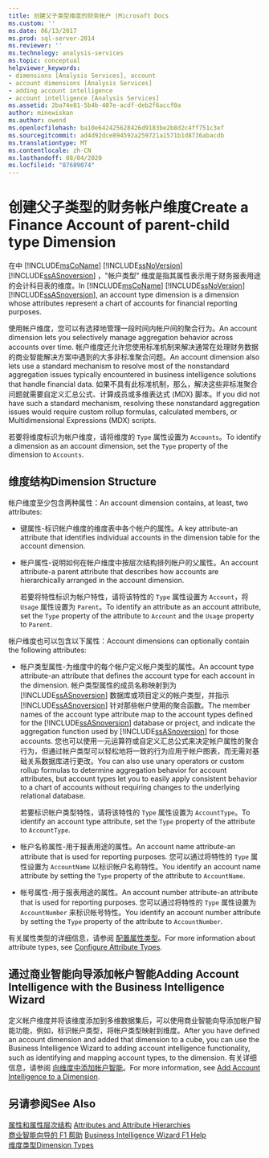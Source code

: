 ```yaml
---
title: 创建父子类型维度的财务帐户 |Microsoft Docs
ms.custom: ''
ms.date: 06/13/2017
ms.prod: sql-server-2014
ms.reviewer: ''
ms.technology: analysis-services
ms.topic: conceptual
helpviewer_keywords:
- dimensions [Analysis Services], account
- account dimensions [Analysis Services]
- adding account intelligence
- account intelligence [Analysis Services]
ms.assetid: 2ba74e81-5b4b-407e-acdf-deb2f6accf0a
author: minewiskan
ms.author: owend
ms.openlocfilehash: ba10e642425628426d9183be2b8d2c4ff751c3ef
ms.sourcegitcommit: ad4d92dce894592a259721a1571b1d8736abacdb
ms.translationtype: MT
ms.contentlocale: zh-CN
ms.lasthandoff: 08/04/2020
ms.locfileid: "87689074"
---
```

# <a name="create-a-finance-account-of-parent-child-type-dimension"></a><span data-ttu-id="b9f93-102">创建父子类型的财务帐户维度</span><span class="sxs-lookup"><span data-stu-id="b9f93-102">Create a Finance Account of parent-child type Dimension</span></span>
  <span data-ttu-id="b9f93-103">在中 [!INCLUDE[msCoName](../../includes/msconame-md.md)] [!INCLUDE[ssNoVersion](../../includes/ssnoversion-md.md)] [!INCLUDE[ssASnoversion](../../includes/ssasnoversion-md.md)] ，"帐户类型" 维度是指其属性表示用于财务报表用途的会计科目表的维度。</span><span class="sxs-lookup"><span data-stu-id="b9f93-103">In [!INCLUDE[msCoName](../../includes/msconame-md.md)] [!INCLUDE[ssNoVersion](../../includes/ssnoversion-md.md)] [!INCLUDE[ssASnoversion](../../includes/ssasnoversion-md.md)], an account type dimension is a dimension whose attributes represent a chart of accounts for financial reporting purposes.</span></span>  
  
 <span data-ttu-id="b9f93-104">使用帐户维度，您可以有选择地管理一段时间内帐户间的聚合行为。</span><span class="sxs-lookup"><span data-stu-id="b9f93-104">An account dimension lets you selectively manage aggregation behavior across accounts over time.</span></span> <span data-ttu-id="b9f93-105">帐户维度还允许您使用标准机制来解决通常在处理财务数据的商业智能解决方案中遇到的大多非标准聚合问题。</span><span class="sxs-lookup"><span data-stu-id="b9f93-105">An account dimension also lets use a standard mechanism to resolve most of the nonstandard aggregation issues typically encountered in business intelligence solutions that handle financial data.</span></span> <span data-ttu-id="b9f93-106">如果不具有此标准机制，那么，解决这些非标准聚合问题就需要自定义汇总公式、计算成员或多维表达式 (MDX) 脚本。</span><span class="sxs-lookup"><span data-stu-id="b9f93-106">If you did not have such a standard mechanism, resolving these nonstandard aggregation issues would require custom rollup formulas, calculated members, or Multidimensional Expressions (MDX) scripts.</span></span>  
  
 <span data-ttu-id="b9f93-107">若要将维度标识为帐户维度，请将维度的 `Type` 属性设置为 `Accounts`。</span><span class="sxs-lookup"><span data-stu-id="b9f93-107">To identify a dimension as an account dimension, set the `Type` property of the dimension to `Accounts`.</span></span>  
  
## <a name="dimension-structure"></a><span data-ttu-id="b9f93-108">维度结构</span><span class="sxs-lookup"><span data-stu-id="b9f93-108">Dimension Structure</span></span>  
 <span data-ttu-id="b9f93-109">帐户维度至少包含两种属性：</span><span class="sxs-lookup"><span data-stu-id="b9f93-109">An account dimension contains, at least, two attributes:</span></span>  
  
-   <span data-ttu-id="b9f93-110">键属性-标识帐户维度的维度表中各个帐户的属性。</span><span class="sxs-lookup"><span data-stu-id="b9f93-110">A key attribute-an attribute that identifies individual accounts in the dimension table for the account dimension.</span></span>  
  
-   <span data-ttu-id="b9f93-111">帐户属性-说明如何在帐户维度中按层次结构排列帐户的父属性。</span><span class="sxs-lookup"><span data-stu-id="b9f93-111">An account attribute-a parent attribute that describes how accounts are hierarchically arranged in the account dimension.</span></span>  
  
     <span data-ttu-id="b9f93-112">若要将特性标识为帐户特性，请将该特性的 `Type` 属性设置为 `Account`，将 `Usage` 属性设置为 `Parent`。</span><span class="sxs-lookup"><span data-stu-id="b9f93-112">To identify an attribute as an account attribute, set the `Type` property of the attribute to `Account` and the `Usage` property to `Parent`.</span></span>  
  
 <span data-ttu-id="b9f93-113">帐户维度也可以包含以下属性：</span><span class="sxs-lookup"><span data-stu-id="b9f93-113">Account dimensions can optionally contain the following attributes:</span></span>  
  
-   <span data-ttu-id="b9f93-114">帐户类型属性-为维度中的每个帐户定义帐户类型的属性。</span><span class="sxs-lookup"><span data-stu-id="b9f93-114">An account type attribute-an attribute that defines the account type for each account in the dimension.</span></span> <span data-ttu-id="b9f93-115">帐户类型属性的成员名称映射到为 [!INCLUDE[ssASnoversion](../../includes/ssasnoversion-md.md)] 数据库或项目定义的帐户类型，并指示 [!INCLUDE[ssASnoversion](../../includes/ssasnoversion-md.md)] 针对那些帐户使用的聚合函数。</span><span class="sxs-lookup"><span data-stu-id="b9f93-115">The member names of the account type attribute map to the account types defined for the [!INCLUDE[ssASnoversion](../../includes/ssasnoversion-md.md)] database or project, and indicate the aggregation function used by [!INCLUDE[ssASnoversion](../../includes/ssasnoversion-md.md)] for those accounts.</span></span> <span data-ttu-id="b9f93-116">您也可以使用一元运算符或自定义汇总公式来决定帐户属性的聚合行为，但通过帐户类型可以轻松地将一致的行为应用于帐户图表，而无需对基础关系数据库进行更改。</span><span class="sxs-lookup"><span data-stu-id="b9f93-116">You can also use unary operators or custom rollup formulas to determine aggregation behavior for account attributes, but account types let you to easily apply consistent behavior to a chart of accounts without requiring changes to the underlying relational database.</span></span>  
  
     <span data-ttu-id="b9f93-117">若要标识帐户类型特性，请将该特性的 `Type` 属性设置为 `AccountType`。</span><span class="sxs-lookup"><span data-stu-id="b9f93-117">To identify an account type attribute, set the `Type` property of the attribute to `AccountType`.</span></span>  
  
-   <span data-ttu-id="b9f93-118">帐户名称属性-用于报表用途的属性。</span><span class="sxs-lookup"><span data-stu-id="b9f93-118">An account name attribute-an attribute that is used for reporting purposes.</span></span> <span data-ttu-id="b9f93-119">您可以通过将特性的 `Type` 属性设置为 `AccountName` 以标识帐户名称特性。</span><span class="sxs-lookup"><span data-stu-id="b9f93-119">You identify an account name attribute by setting the `Type` property of the attribute to `AccountName`.</span></span>  
  
-   <span data-ttu-id="b9f93-120">帐号属性-用于报表用途的属性。</span><span class="sxs-lookup"><span data-stu-id="b9f93-120">An account number attribute-an attribute that is used for reporting purposes.</span></span> <span data-ttu-id="b9f93-121">您可以通过将特性的 `Type` 属性设置为 `AccountNumber` 来标识帐号特性。</span><span class="sxs-lookup"><span data-stu-id="b9f93-121">You identify an account number attribute by setting the `Type` property of the attribute to `AccountNumber`.</span></span>  
  
 <span data-ttu-id="b9f93-122">有关属性类型的详细信息，请参阅 [配置属性类型](attribute-properties-configure-attribute-types.md)。</span><span class="sxs-lookup"><span data-stu-id="b9f93-122">For more information about attribute types, see [Configure Attribute Types](attribute-properties-configure-attribute-types.md).</span></span>  
  
## <a name="adding-account-intelligence-with-the-business-intelligence-wizard"></a><span data-ttu-id="b9f93-123">通过商业智能向导添加帐户智能</span><span class="sxs-lookup"><span data-stu-id="b9f93-123">Adding Account Intelligence with the Business Intelligence Wizard</span></span>  
 <span data-ttu-id="b9f93-124">定义帐户维度并将该维度添加到多维数据集后，可以使用商业智能向导添加帐户智能功能，例如，标识帐户类型，将帐户类型映射到维度。</span><span class="sxs-lookup"><span data-stu-id="b9f93-124">After you have defined an account dimension and added that dimension to a cube, you can use the Business Intelligence Wizard to adding account intelligence functionality, such as identifying and mapping account types, to the dimension.</span></span> <span data-ttu-id="b9f93-125">有关详细信息，请参阅 [向维度中添加帐户智能](bi-wizard-add-account-intelligence-to-a-dimension.md)。</span><span class="sxs-lookup"><span data-stu-id="b9f93-125">For more information, see [Add Account Intelligence to a Dimension](bi-wizard-add-account-intelligence-to-a-dimension.md).</span></span>  
  
## <a name="see-also"></a><span data-ttu-id="b9f93-126">另请参阅</span><span class="sxs-lookup"><span data-stu-id="b9f93-126">See Also</span></span>  
 <span data-ttu-id="b9f93-127">[属性和属性层次结构](../multidimensional-models-olap-logical-dimension-objects/attributes-and-attribute-hierarchies.md) </span><span class="sxs-lookup"><span data-stu-id="b9f93-127">[Attributes and Attribute Hierarchies](../multidimensional-models-olap-logical-dimension-objects/attributes-and-attribute-hierarchies.md) </span></span>  
 <span data-ttu-id="b9f93-128">[商业智能向导的 F1 帮助](../business-intelligence-wizard-f1-help.md) </span><span class="sxs-lookup"><span data-stu-id="b9f93-128">[Business Intelligence Wizard F1 Help](../business-intelligence-wizard-f1-help.md) </span></span>  
 [<span data-ttu-id="b9f93-129">维度类型</span><span class="sxs-lookup"><span data-stu-id="b9f93-129">Dimension Types</span></span>](../multidimensional-models-olap-logical-dimension-objects/database-dimension-properties-types.md)  
  
  
